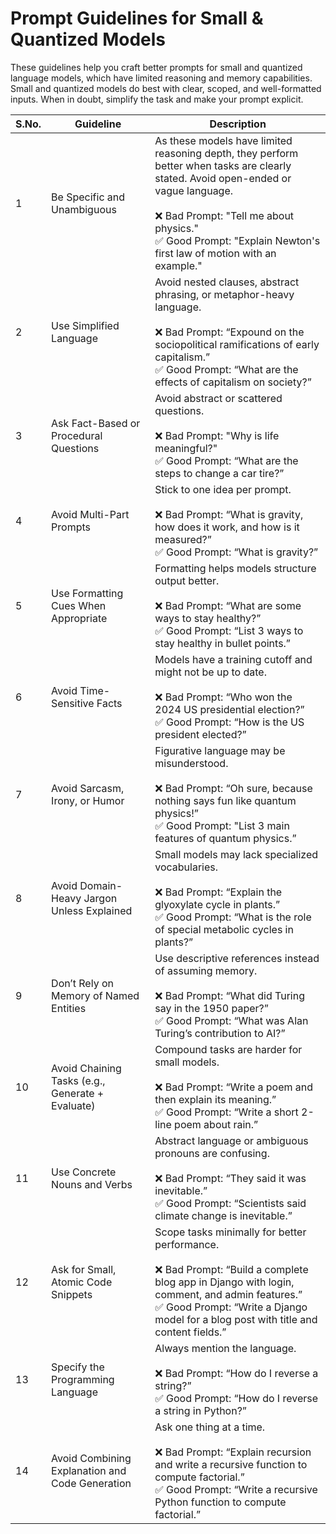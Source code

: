 # Prompt Guidelines for Small & Quantized Models

These guidelines help you craft better prompts for small and quantized language models, which have limited reasoning and memory capabilities. Small and quantized models do best with clear, scoped, and well-formatted inputs. When in doubt, simplify the task and make your prompt explicit.

| S.No. | Guideline                                 | Description |
|-------|--------------------------------------------|-------------|
| 1 | Be Specific and Unambiguous | As these models have limited reasoning depth, they perform better when tasks are clearly stated. Avoid open-ended or vague language. <br><br>❌ Bad Prompt: "Tell me about physics."<br>✅ Good Prompt: "Explain Newton's first law of motion with an example." |
| 2 | Use Simplified Language | Avoid nested clauses, abstract phrasing, or metaphor-heavy language. <br><br>❌ Bad Prompt: “Expound on the sociopolitical ramifications of early capitalism.”<br>✅ Good Prompt: “What are the effects of capitalism on society?” |
| 3 | Ask Fact-Based or Procedural Questions | Avoid abstract or scattered questions. <br><br>❌ Bad Prompt: "Why is life meaningful?"<br>✅ Good Prompt: “What are the steps to change a car tire?” |
| 4 | Avoid Multi-Part Prompts | Stick to one idea per prompt. <br><br>❌ Bad Prompt: “What is gravity, how does it work, and how is it measured?”<br>✅ Good Prompt: “What is gravity?” |
| 5 | Use Formatting Cues When Appropriate | Formatting helps models structure output better. <br><br>❌ Bad Prompt: “What are some ways to stay healthy?”<br>✅ Good Prompt: “List 3 ways to stay healthy in bullet points.” |
| 6 | Avoid Time-Sensitive Facts | Models have a training cutoff and might not be up to date. <br><br>❌ Bad Prompt: “Who won the 2024 US presidential election?”<br>✅ Good Prompt: “How is the US president elected?” |
| 7 | Avoid Sarcasm, Irony, or Humor | Figurative language may be misunderstood. <br><br>❌ Bad Prompt: “Oh sure, because nothing says fun like quantum physics!”<br>✅ Good Prompt: "List 3 main features of quantum physics.” |
| 8 | Avoid Domain-Heavy Jargon Unless Explained | Small models may lack specialized vocabularies. <br><br>❌ Bad Prompt: “Explain the glyoxylate cycle in plants.”<br>✅ Good Prompt: “What is the role of special metabolic cycles in plants?” |
| 9 | Don’t Rely on Memory of Named Entities | Use descriptive references instead of assuming memory. <br><br>❌ Bad Prompt: “What did Turing say in the 1950 paper?”<br>✅ Good Prompt: “What was Alan Turing’s contribution to AI?” |
| 10 | Avoid Chaining Tasks (e.g., Generate + Evaluate) | Compound tasks are harder for small models. <br><br>❌ Bad Prompt: “Write a poem and then explain its meaning.”<br>✅ Good Prompt: “Write a short 2-line poem about rain.” |
| 11 | Use Concrete Nouns and Verbs | Abstract language or ambiguous pronouns are confusing. <br><br>❌ Bad Prompt: “They said it was inevitable.”<br>✅ Good Prompt: “Scientists said climate change is inevitable.” |
| 12 | Ask for Small, Atomic Code Snippets | Scope tasks minimally for better performance. <br><br>❌ Bad Prompt: “Build a complete blog app in Django with login, comment, and admin features.”<br>✅ Good Prompt: “Write a Django model for a blog post with title and content fields.” |
| 13 | Specify the Programming Language | Always mention the language. <br><br>❌ Bad Prompt: “How do I reverse a string?”<br>✅ Good Prompt: “How do I reverse a string in Python?” |
| 14 | Avoid Combining Explanation and Code Generation | Ask one thing at a time. <br><br>❌ Bad Prompt: “Explain recursion and write a recursive function to compute factorial.”<br>✅ Good Prompt: “Write a recursive Python function to compute factorial.” |